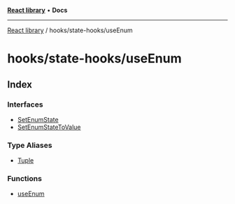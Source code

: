 [**React library**](../../../index.md) • **Docs**

***

[React library](../../../modules.md) / hooks/state-hooks/useEnum

# hooks/state-hooks/useEnum

## Index

### Interfaces

- [SetEnumState](interfaces/SetEnumState.md)
- [SetEnumStateToValue](interfaces/SetEnumStateToValue.md)

### Type Aliases

- [Tuple](type-aliases/Tuple.md)

### Functions

- [useEnum](functions/useEnum.md)
